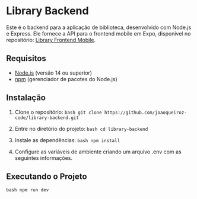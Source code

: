 # Library Backend

Este é o backend para a aplicação de biblioteca, desenvolvido com Node.js e Express. Ele fornece a API para o frontend mobile em Expo, disponível no repositório: [Library Frontend Mobile](https://github.com/joaoqueiroz-code/library-frontend-mobile).

## Requisitos

- [Node.js](https://nodejs.org/) (versão 14 ou superior)
- [npm](https://www.npmjs.com/) (gerenciador de pacotes do Node.js)

## Instalação

1. Clone o repositório:
   ```bash git clone https://github.com/joaoqueiroz-code/library-backend.git```

2. Entre no diretório do projeto:
   ```bash cd library-backend```

3. Instale as dependências:
   ```bash npm install```

4. Configure as variáveis de ambiente criando um arquivo .env com as seguintes informações.

## Executando o Projeto
   ```bash npm run dev```
